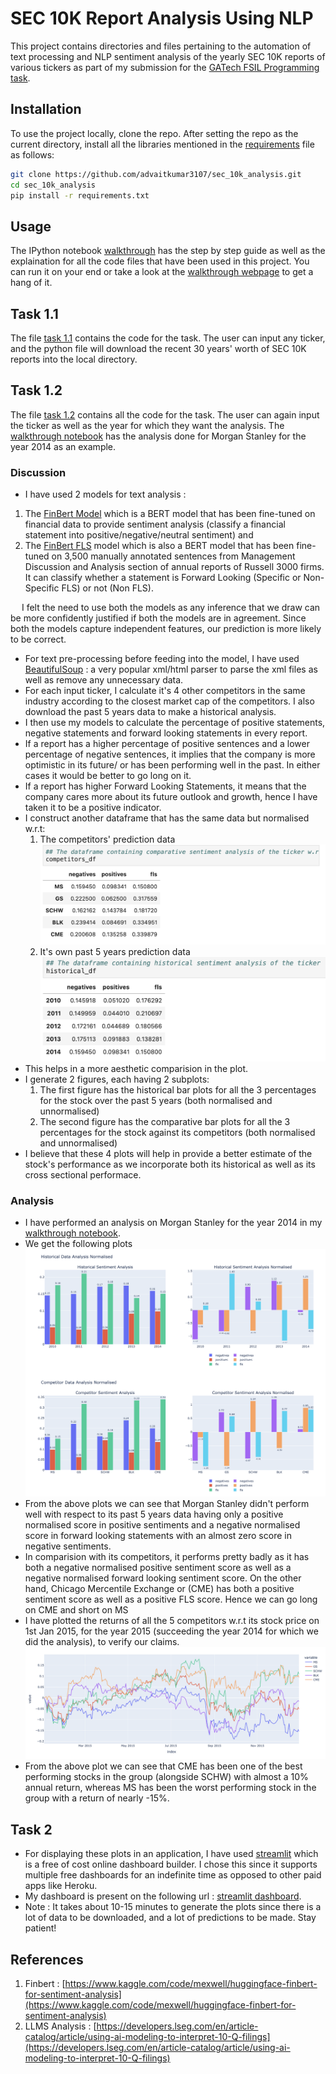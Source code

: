 # SEC 10K Report Analysis Using NLP
This project contains directories and files pertaining to the automation of text processing and NLP sentiment analysis of the yearly SEC 10K reports of various tickers as part of my submission for the [GATech FSIL Programming task](FinTech_Lab_Summer_2024_Programming_Task.pdf).

## Installation
To use the project locally, clone the repo. After setting the repo as the current directory, install all the libraries mentioned in the [requirements](requirements.txt) file as follows:

```bash
git clone https://github.com/advaitkumar3107/sec_10k_analysis.git
cd sec_10k_analysis
pip install -r requirements.txt
```

## Usage
The IPython notebook [walkthrough](walkthrough.ipynb) has the step by step guide as well as the explaination for all the code files that have been used in this project. You can run it on your end or take a look at the [walkthrough webpage](walkthrough.html) to get a hang of it.

## Task 1.1
The file [task 1.1](task1_1.py) contains the code for the task. The user can input any ticker, and the python file will download the recent 30 years' worth of SEC 10K reports into the local directory.

## Task 1.2
The file [task 1.2](task_1_2.py) contains all the code for the task. The user can again input the ticker as well as the year for which they want the analysis. The [walkthrough notebook](walkthrough.ipynb) has the analysis done for Morgan Stanley for the year 2014 as an example.
### Discussion
* I have used 2 models for text analysis : 
1) The [FinBert Model](https://huggingface.co/ProsusAI/finbert) which is a BERT model that has been fine-tuned on financial data to provide sentiment analysis (classify a financial statement into positive/negative/neutral sentiment) and
2) The [FinBert FLS](https://huggingface.co/FinanceInc/finbert_fls) model which is also a BERT model that has been fine-tuned on 3,500 manually annotated sentences from Management Discussion and Analysis section of annual reports of Russell 3000 firms. It can classify whether a statement is Forward Looking (Specific or Non-Specific FLS) or not (Non FLS).

&emsp; I felt the need to use both the models as any inference that we draw can be more confidently justified if both the models are in agreement. Since both the models capture independent features, our prediction is more likely to be correct.

* For text pre-processing before feeding into the model, I have used [BeautifulSoup](https://beautiful-soup-4.readthedocs.io/en/latest/) : a very popular xml/html parser to parse the xml files as well as remove any unnecessary data.
* For each input ticker, I calculate it's 4 other competitors in the same industry according to the closest market cap of the competitors. I also download the past 5 years data to make a historical analysis.
* I then use my models to calculate the percentage of positive statements, negative statements and forward looking statements in every report.
* If a report has a higher percentage of positive sentences and a lower percentage of negative sentences, it implies that the company is more optimistic in its future/ or has been performing well in the past. In either cases it would be better to go long on it.
* If a report has higher Forward Looking Statements, it means that the company cares more about its future outlook and growth, hence I have taken it to be a positive indicator.
* I construct another dataframe that has the same data but normalised w.r.t:
  1) The competitors' prediction data ![competitors data](images/competitors.png)
  2) It's own past 5 years prediction data ![historical data](images/historical.png)
* This helps in a more aesthetic comparision in the plot.
* I generate 2 figures, each having 2 subplots:
  1) The first figure has the historical bar plots for all the 3 percentages for the stock over the past 5 years (both normalised and unnormalised)
  2) The second figure has the comparative bar plots for all the 3 percentages for the stock against its competitors (both normalised and unnormalised)
* I believe that these 4 plots will help in provide a better estimate of the stock's performance as we incorporate both its historical as well as its cross sectional performace.
### Analysis
* I have performed an analysis on Morgan Stanley for the year 2014 in my [walkthrough notebook](walkthrough.ipynb).
* We get the following plots ![plots](images/plots.png)
* From the above plots we can see that Morgan Stanley didn't perform well with respect to its past 5 years data having only a positive normalised score in positive sentiments and a negative normalised score in forward looking statements with an almost zero score in negative sentiments.
* In comparision with its competitors, it performs pretty badly as it has both a negative normalised positive sentiment score as well as a negative normalised forward looking sentiment score. On the other hand, Chicago Mercentile Exchange or (CME) has both a positive sentiment score as well as a positive FLS score. Hence we can go long on CME and short on MS
* I have plotted the returns of all the 5 competitors w.r.t its stock price on 1st Jan 2015, for the year 2015 (succeeding the year 2014 for which we did the analysis), to verify our claims. ![prices](images/stock_prices.png)
* From the above plot we can see that CME has been one of the best performing stocks in the group (alongside SCHW) with almost a 10% annual return, whereas MS has been the worst performing stock in the group with a return of nearly -15%.

## Task 2
* For displaying these plots in an application, I have used [streamlit](https://share.streamlit.io/) which is a free of cost online dashboard builder. I chose this since it supports multiple free dashboards for an indefinite time as opposed to other paid apps like Heroku. 
* My dashboard is present on the following url : [streamlit dashboard](https://sec10kanalysis.streamlit.app/).
* Note : It takes about 10-15 minutes to generate the plots since there is a lot of data to be downloaded, and a lot of predictions to be made. Stay patient!

## References
1) Finbert : [https://www.kaggle.com/code/mexwell/huggingface-finbert-for-sentiment-analysis](https://www.kaggle.com/code/mexwell/huggingface-finbert-for-sentiment-analysis)
2) LLMS Analysis : [https://developers.lseg.com/en/article-catalog/article/using-ai-modeling-to-interpret-10-Q-filings](https://developers.lseg.com/en/article-catalog/article/using-ai-modeling-to-interpret-10-Q-filings)
